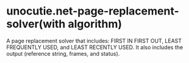 # unocutie.net-page-replacement-solver(with algorithm)
A page replacement solver that includes: FIRST IN FIRST OUT, LEAST FREQUENTLY USED, and LEAST RECENTLY USED. It also includes the output (reference string, frames, and status).
